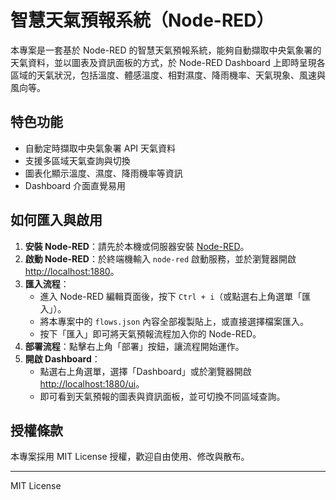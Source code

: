 # 智慧天氣預報系統（Node-RED）

本專案是一套基於 Node-RED 的智慧天氣預報系統，能夠自動擷取中央氣象署的天氣資料，並以圖表及資訊面板的方式，於 Node-RED Dashboard 上即時呈現各區域的天氣狀況，包括溫度、體感溫度、相對濕度、降雨機率、天氣現象、風速與風向等。

## 特色功能
- 自動定時擷取中央氣象署 API 天氣資料
- 支援多區域天氣查詢與切換
- 圖表化顯示溫度、濕度、降雨機率等資訊
- Dashboard 介面直覺易用

## 如何匯入與啟用
1. **安裝 Node-RED**：請先於本機或伺服器安裝 [Node-RED](https://nodered.org/)。
2. **啟動 Node-RED**：於終端機輸入 `node-red` 啟動服務，並於瀏覽器開啟 [http://localhost:1880](http://localhost:1880)。
3. **匯入流程**：
   - 進入 Node-RED 編輯頁面後，按下 `Ctrl + i`（或點選右上角選單「匯入」）。
   - 將本專案中的 `flows.json` 內容全部複製貼上，或直接選擇檔案匯入。
   - 按下「匯入」即可將天氣預報流程加入你的 Node-RED。
4. **部署流程**：點擊右上角「部署」按鈕，讓流程開始運作。
5. **開啟 Dashboard**：
   - 點選右上角選單，選擇「Dashboard」或於瀏覽器開啟 [http://localhost:1880/ui](http://localhost:1880/ui)。
   - 即可看到天氣預報的圖表與資訊面板，並可切換不同區域查詢。

## 授權條款

本專案採用 MIT License 授權，歡迎自由使用、修改與散布。

---

MIT License 